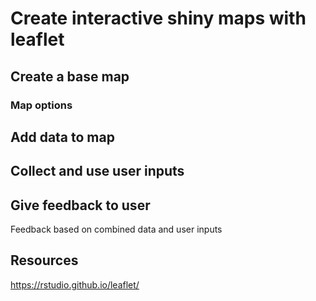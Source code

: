 # Create interactive shiny maps with leaflet

## Create a base map

### Map options

## Add data to map

## Collect and use user inputs

## Give feedback to user
Feedback based on combined data and user inputs

## Resources 

https://rstudio.github.io/leaflet/